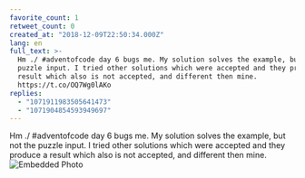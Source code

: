 ```yaml
---
favorite_count: 1
retweet_count: 0
created_at: "2018-12-09T22:50:34.000Z"
lang: en
full_text: >-
  Hm ./ #adventofcode day 6 bugs me. My solution solves the example, but not the
  puzzle input. I tried other solutions which were accepted and they produce a
  result which also is not accepted, and different then mine.
  https://t.co/OQ7Wg0lAKo
replies:
  - "1071911983505641473"
  - "1071904854593949697"
---
```


Hm ./ #adventofcode day 6 bugs me. My solution solves the example, but not the
puzzle input. I tried other solutions which were accepted and they produce a
result which also is not accepted, and different then mine.
![Embedded Photo](https://twitter-media-coderbyheart.s3.eu-north-1.amazonaws.com/1071899937846280192-DuAnTpuXgAYDAjR.jpg)
